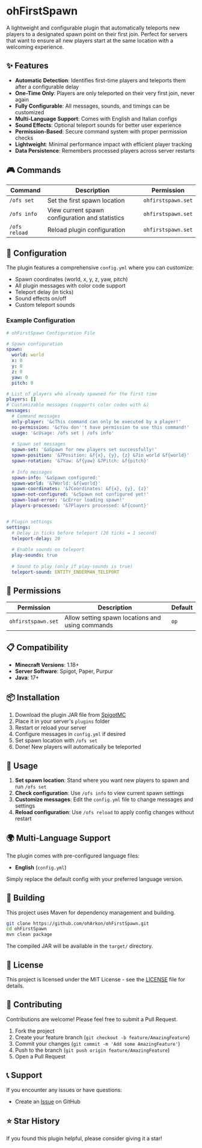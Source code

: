 # ohFirstSpawn

A lightweight and configurable plugin that automatically teleports new players to a designated spawn point on their first join. Perfect for servers that want to ensure all new players start at the same location with a welcoming experience.

## ✨ Features

- **Automatic Detection**: Identifies first-time players and teleports them after a configurable delay
- **One-Time Only**: Players are only teleported on their very first join, never again
- **Fully Configurable**: All messages, sounds, and timings can be customized
- **Multi-Language Support**: Comes with English and Italian configs
- **Sound Effects**: Optional teleport sounds for better user experience
- **Permission-Based**: Secure command system with proper permission checks
- **Lightweight**: Minimal performance impact with efficient player tracking
- **Data Persistence**: Remembers processed players across server restarts

## 🎮 Commands

| Command | Description | Permission |
|---------|-------------|------------|
| `/ofs set` | Set the first spawn location | `ohfirstspawn.set` |
| `/ofs info` | View current spawn configuration and statistics | `ohfirstspawn.set` |
| `/ofs reload` | Reload plugin configuration | `ohfirstspawn.set` |

## 🔧 Configuration

The plugin features a comprehensive `config.yml` where you can customize:

- Spawn coordinates (world, x, y, z, yaw, pitch)
- All plugin messages with color code support
- Teleport delay (in ticks)
- Sound effects on/off
- Custom teleport sounds

### Example Configuration

```yaml
# ohFirstSpawn Configuration File

# Spawn configuration
spawn:
  world: world
  x: 0
  y: 0
  z: 0
  yaw: 0
  pitch: 0

# List of players who already spawned for the first time
players: []
# Customizable messages (supports color codes with &)
messages:
  # Command messages
  only-player: '&cThis command can only be executed by a player!'
  no-permission: '&cYou don''t have permission to use this command!'
  usage: '&cUsage: /ofs set | /ofs info'
 
  # Spawn set messages
  spawn-set: '&aSpawn for new players set successfully!'
  spawn-position: '&7Position: &f{x}, {y}, {z} &7in world &f{world}'
  spawn-rotation: '&7Yaw: &f{yaw} &7Pitch: &f{pitch}'
 
  # Info messages
  spawn-info: '&aSpawn configured:'
  spawn-world: '&7World: &f{world}'
  spawn-coordinates: '&7Coordinates: &f{x}, {y}, {z}'
  spawn-not-configured: '&cSpawn not configured yet!'
  spawn-load-error: '&cError loading spawn!'
  players-processed: '&7Players processed: &f{count}'


# Plugin settings
settings:
  # Delay in ticks before teleport (20 ticks = 1 second)
  teleport-delay: 20
 
  # Enable sounds on teleport
  play-sounds: true
 
  # Sound to play (only if play-sounds is true)
  teleport-sound: ENTITY_ENDERMAN_TELEPORT
```

## 🔐 Permissions

| Permission | Description | Default |
|------------|-------------|---------|
| `ohfirstspawn.set` | Allow setting spawn locations and using commands | `op` |

## 📋 Compatibility

- **Minecraft Versions**: 1.18+
- **Server Software**: Spigot, Paper, Purpur
- **Java**: 17+

## 📦 Installation

1. Download the plugin JAR file from [SpigotMC](https://www.spigotmc.org/resources/ohfirstspawn.127596)
2. Place it in your server's `plugins` folder
3. Restart or reload your server
4. Configure messages in `config.yml` if desired
5. Set spawn location with `/ofs set`
6. Done! New players will automatically be teleported

## 🚀 Usage

1. **Set spawn location**: Stand where you want new players to spawn and run `/ofs set`
2. **Check configuration**: Use `/ofs info` to view current spawn settings
3. **Customize messages**: Edit the `config.yml` file to change messages and settings
4. **Reload configuration**: Use `/ofs reload` to apply config changes without restart

## 🌍 Multi-Language Support

The plugin comes with pre-configured language files:

- **English** (`config.yml`)

Simply replace the default config with your preferred language version.

## 🔨 Building

This project uses Maven for dependency management and building.

```bash
git clone https://github.com/ohArkon/ohFirstSpawn.git
cd ohFirstSpawn
mvn clean package
```

The compiled JAR will be available in the `target/` directory.

## 📄 License

This project is licensed under the MIT License - see the [LICENSE](LICENSE) file for details.

## 🤝 Contributing

Contributions are welcome! Please feel free to submit a Pull Request.

1. Fork the project
2. Create your feature branch (`git checkout -b feature/AmazingFeature`)
3. Commit your changes (`git commit -m 'Add some AmazingFeature'`)
4. Push to the branch (`git push origin feature/AmazingFeature`)
5. Open a Pull Request

## 📞 Support

If you encounter any issues or have questions:

- Create an [Issue](../../issues) on GitHub

## ⭐ Star History

If you found this plugin helpful, please consider giving it a star!
